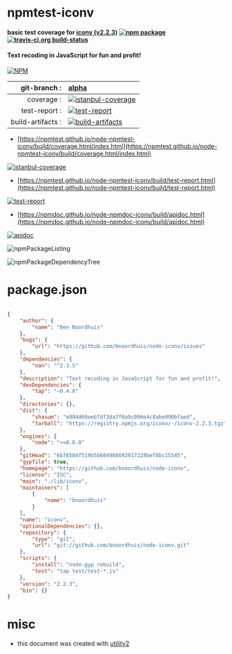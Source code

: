 # npmtest-iconv

#### basic test coverage for  [iconv (v2.2.3)](https://github.com/bnoordhuis/node-iconv)  [![npm package](https://img.shields.io/npm/v/npmtest-iconv.svg?style=flat-square)](https://www.npmjs.org/package/npmtest-iconv) [![travis-ci.org build-status](https://api.travis-ci.org/npmtest/node-npmtest-iconv.svg)](https://travis-ci.org/npmtest/node-npmtest-iconv)

#### Text recoding in JavaScript for fun and profit!

[![NPM](https://nodei.co/npm/iconv.png?downloads=true&downloadRank=true&stars=true)](https://www.npmjs.com/package/iconv)

| git-branch : | [alpha](https://github.com/npmtest/node-npmtest-iconv/tree/alpha)|
|--:|:--|
| coverage : | [![istanbul-coverage](https://npmtest.github.io/node-npmtest-iconv/build/coverage.badge.svg)](https://npmtest.github.io/node-npmtest-iconv/build/coverage.html/index.html)|
| test-report : | [![test-report](https://npmtest.github.io/node-npmtest-iconv/build/test-report.badge.svg)](https://npmtest.github.io/node-npmtest-iconv/build/test-report.html)|
| build-artifacts : | [![build-artifacts](https://npmtest.github.io/node-npmtest-iconv/glyphicons_144_folder_open.png)](https://github.com/npmtest/node-npmtest-iconv/tree/gh-pages/build)|

- [https://npmtest.github.io/node-npmtest-iconv/build/coverage.html/index.html](https://npmtest.github.io/node-npmtest-iconv/build/coverage.html/index.html)

[![istanbul-coverage](https://npmtest.github.io/node-npmtest-iconv/build/screenCapture.buildCi.browser.%252Ftmp%252Fbuild%252Fcoverage.lib.html.png)](https://npmtest.github.io/node-npmtest-iconv/build/coverage.html/index.html)

- [https://npmtest.github.io/node-npmtest-iconv/build/test-report.html](https://npmtest.github.io/node-npmtest-iconv/build/test-report.html)

[![test-report](https://npmtest.github.io/node-npmtest-iconv/build/screenCapture.buildCi.browser.%252Ftmp%252Fbuild%252Ftest-report.html.png)](https://npmtest.github.io/node-npmtest-iconv/build/test-report.html)

- [https://npmdoc.github.io/node-npmdoc-iconv/build/apidoc.html](https://npmdoc.github.io/node-npmdoc-iconv/build/apidoc.html)

[![apidoc](https://npmdoc.github.io/node-npmdoc-iconv/build/screenCapture.buildCi.browser.%252Ftmp%252Fbuild%252Fapidoc.html.png)](https://npmdoc.github.io/node-npmdoc-iconv/build/apidoc.html)

![npmPackageListing](https://npmtest.github.io/node-npmtest-iconv/build/screenCapture.npmPackageListing.svg)

![npmPackageDependencyTree](https://npmtest.github.io/node-npmtest-iconv/build/screenCapture.npmPackageDependencyTree.svg)



# package.json

```json

{
    "author": {
        "name": "Ben Noordhuis"
    },
    "bugs": {
        "url": "https://github.com/bnoordhuis/node-iconv/issues"
    },
    "dependencies": {
        "nan": "^2.3.5"
    },
    "description": "Text recoding in JavaScript for fun and profit!",
    "devDependencies": {
        "tap": "~0.4.8"
    },
    "directories": {},
    "dist": {
        "shasum": "e084d60eeb7d73da7f0a9c096e4c8abe090bfaed",
        "tarball": "https://registry.npmjs.org/iconv/-/iconv-2.2.3.tgz"
    },
    "engines": {
        "node": ">=0.8.0"
    },
    "gitHead": "6b78584f519b5b604908692017228bef8bc15545",
    "gypfile": true,
    "homepage": "https://github.com/bnoordhuis/node-iconv",
    "license": "ISC",
    "main": "./lib/iconv",
    "maintainers": [
        {
            "name": "bnoordhuis"
        }
    ],
    "name": "iconv",
    "optionalDependencies": {},
    "repository": {
        "type": "git",
        "url": "git://github.com/bnoordhuis/node-iconv.git"
    },
    "scripts": {
        "install": "node-gyp rebuild",
        "test": "tap test/test-*.js"
    },
    "version": "2.2.3",
    "bin": {}
}
```



# misc
- this document was created with [utility2](https://github.com/kaizhu256/node-utility2)
